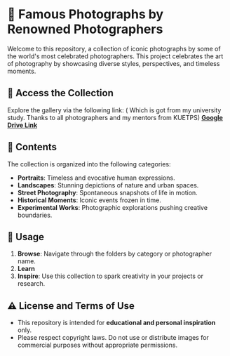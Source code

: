# 📸 Famous Photographs by Renowned Photographers  

Welcome to this repository, a collection of iconic photographs by some of the world's most celebrated photographers. This project celebrates the art of photography by showcasing diverse styles, perspectives, and timeless moments.

## 🔗 Access the Collection  
Explore the gallery via the following link:  ( Which is got from my university study. Thanks to all photographers and my mentors from KUETPS)
[**Google Drive Link**](https://drive.google.com/drive/folders/1UMHdE6wayUkL9vq0ElOCe4QADjnAH1g_?usp=sharing)  

## 📂 Contents  
The collection is organized into the following categories:  
- **Portraits**: Timeless and evocative human expressions.  
- **Landscapes**: Stunning depictions of nature and urban spaces.  
- **Street Photography**: Spontaneous snapshots of life in motion.  
- **Historical Moments**: Iconic events frozen in time.  
- **Experimental Works**: Photographic explorations pushing creative boundaries.  

## 📖 Usage  
1. **Browse**: Navigate through the folders by category or photographer name.  
2. **Learn**  
3. **Inspire**: Use this collection to spark creativity in your projects or research.

## ⚠️ License and Terms of Use  
- This repository is intended for **educational and personal inspiration** only.  
- Please respect copyright laws. Do not use or distribute images for commercial purposes without appropriate permissions.  

